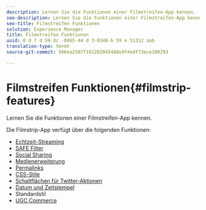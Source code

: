 ```yaml
---
description: Lernen Sie die Funktionen einer Filmstreifen-App kennen.
seo-description: Lernen Sie die Funktionen einer Filmstreifen-App kennen.
seo-title: Filmstreifen Funktionen
solution: Experience Manager
title: Filmstreifen Funktionen
uuid: 0 d 7 d 59 dc -0465-44 d 3-8348-b 59 e 51312 aab
translation-type: tm+mt
source-git-commit: 566ea2587f101202045488e9f4edf73ece100293

---
```



# Filmstreifen Funktionen{#filmstrip-features}

Lernen Sie die Funktionen einer Filmstreifen-App kennen.

Die Filmstrip-App verfügt über die folgenden Funktionen:

* [Echtzeit-Streaming](/help/using/c-features-livefyre/c-content-behavior-features/c-content-behavior-features.md#section_emd_syl_d1b)
* [SAFE Filter](/help/using/c-features-livefyre/c-about-moderation/c-moderation.md#c_moderation)
* [Social Sharing](/help/using/c-features-livefyre/c-social-sharing/c-social-sharing.md#c_social_sharing)
* [Medienerweiterung](/help/using/c-features-livefyre/c-enagement-features.md#section_pmq_ycm_d1b)
* [Permalinks](/help/using/c-features-livefyre/c-content-collection-tags/c-permalinks.md#c_permalinks)
* [CSS-Stile](/help/using/c-features-livefyre/c-styling-features/c-css-styling-branding.md#c_css_styling_branding)
* [Schaltflächen für Twitter-Aktionen](/help/using/c-features-livefyre/c-enagement-features.md#section_uzm_ldm_d1b)
* [Datum und Zeitstempel](/help/using/c-features-livefyre/c-styling-features/c-date-and-timestamp.md#c_date_and_timestamp)
* Standardstil
* [UGC Commerce](/help/using/c-features-livefyre/c-ugc-commerce.md#c_ugc_commerce)
